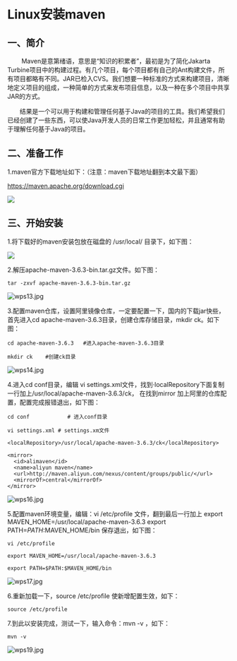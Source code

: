# Linux安装maven

## 一、简介

　　 Maven是意第绪语，意思是“知识的积累者”，最初是为了简化Jakarta Turbine项目中的构建过程。有几个项目，每个项目都有自己的Ant构建文件，所有项目都略有不同。JAR已检入CVS。我们想要一种标准的方式来构建项目，清晰地定义项目的组成，一种简单的方式来发布项目信息，以及一种在多个项目中共享JAR的方式。

　　结果是一个可以用于构建和管理任何基于Java的项目的工具。我们希望我们已经创建了一些东西，可以使Java开发人员的日常工作更加轻松，并且通常有助于理解任何基于Java的项目。

## 二、准备工作

1.maven官方下载地址如下：（注意：maven下载地址翻到本文最下面）

https://maven.apache.org/download.cgi

 ![](https://ftp.bmp.ovh/imgs/2020/08/ce72a3b7a6b83bcb.jpg)  

 

##  三、开始安装

1.将下载好的maven安装包放在磁盘的 /usr/local/ 目录下，如下图：

 ![](https://ftp.bmp.ovh/imgs/2020/08/330c7095451453f9.jpg)  

2.解压apache-maven-3.6.3-bin.tar.gz文件。如下图：

```
tar -zxvf apache-maven-3.6.3-bin.tar.gz

```

![wps13.jpg](https://ae04.alicdn.com/kf/Ucbf9ac46417f4493988dda3eeb5552c29.jpg) 

3.配置maven仓库，设置阿里镜像仓库，一定要配置一下，国内的下载jar快些，首先进入cd apache-maven-3.6.3目录，创建仓库存储目录，mkdir ck。如下图：

```
cd apache-maven-3.6.3   #进入apache-maven-3.6.3目录
```

```
mkdir ck    #创建ck目录 
```

![wps14.jpg](https://ae02.alicdn.com/kf/Uc8840b954a9740cea91ca32cd510a8a7I.jpg)

4.进入cd conf目录，编辑 vi settings.xml文件，找到·localRepository下面复制一行加上<localRepository>/usr/local/apache-maven-3.6.3/ck</localRepository>， 在找到mirror 加上阿里的仓库配置，配置完成报错退出，如下图：

```
cd conf            # 进入conf目录

vi settings.xml # settings.xm文件

<localRepository>/usr/local/apache-maven-3.6.3/ck</localRepository>

<mirror>
  <id>alimaven</id>
  <name>aliyun maven</name>
  <url>http://maven.aliyun.com/nexus/content/groups/public/</url>
  <mirrorOf>central</mirrorOf>
</mirror> 
```

![wps16.jpg](https://ae03.alicdn.com/kf/U7d8a7ba35f1b4c55b5627089dd5588a1M.jpg) 

5.配置maven环境变量，编辑：vi /etc/profile 文件，翻到最后一行加上 export MAVEN_HOME=/usr/local/apache-maven-3.6.3  export PATH=$PATH:$MAVEN_HOME/bin  保存退出，如下图：

```
vi /etc/profile
```

```
export MAVEN_HOME=/usr/local/apache-maven-3.6.3

export PATH=$PATH:$MAVEN_HOME/bin 
```

![wps17.jpg](https://ae04.alicdn.com/kf/Ufe0056d404db40e791c7ff16d064a0bfS.jpg)

6.重新加载一下，source /etc/profile 使新增配置生效，如下：

```
source /etc/profile
```



7.到此以安装完成，测试一下，输入命令：mvn -v ，如下：

```
mvn -v
```

![wps19.jpg](https://ae03.alicdn.com/kf/U2a06050dbf124871a5d7e8802452d1b5N.jpg) 

 

 